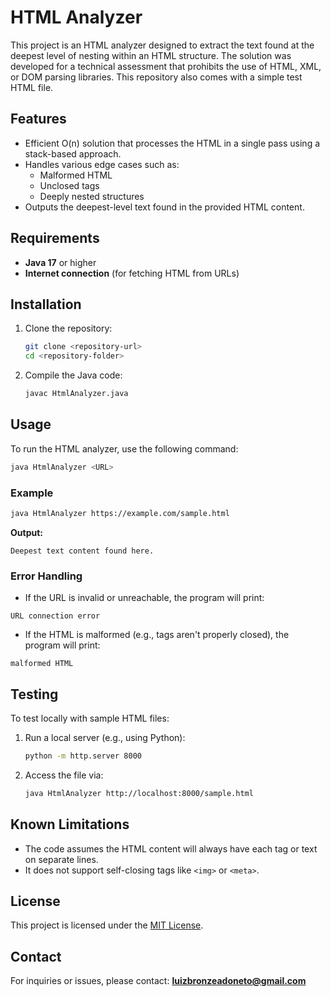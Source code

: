 # HTML Analyzer

This project is an HTML analyzer designed to extract the text found at the deepest level of nesting within an HTML structure. The solution was developed for a technical assessment that prohibits the use of HTML, XML, or DOM parsing libraries. This repository also comes with a simple test HTML file.

## Features

- Efficient O(n) solution that processes the HTML in a single pass using a stack-based approach.
- Handles various edge cases such as:
  - Malformed HTML
  - Unclosed tags
  - Deeply nested structures
- Outputs the deepest-level text found in the provided HTML content.

## Requirements

- **Java 17** or higher
- **Internet connection** (for fetching HTML from URLs)

## Installation

1. Clone the repository:
   ```sh
   git clone <repository-url>
   cd <repository-folder>
   ```
2. Compile the Java code:
   ```sh
   javac HtmlAnalyzer.java
   ```

## Usage

To run the HTML analyzer, use the following command:

```sh
java HtmlAnalyzer <URL>
```

### Example

```sh
java HtmlAnalyzer https://example.com/sample.html
```

**Output:**

```
Deepest text content found here.
```

### Error Handling

- If the URL is invalid or unreachable, the program will print:

```
URL connection error
```

- If the HTML is malformed (e.g., tags aren't properly closed), the program will print:

```
malformed HTML
```

## Testing

To test locally with sample HTML files:

1. Run a local server (e.g., using Python):
   ```sh
   python -m http.server 8000
   ```
2. Access the file via:
   ```sh
   java HtmlAnalyzer http://localhost:8000/sample.html
   ```

## Known Limitations

- The code assumes the HTML content will always have each tag or text on separate lines.
- It does not support self-closing tags like `<img>` or `<meta>`.

## License

This project is licensed under the [MIT License](LICENSE).

## Contact

For inquiries or issues, please contact: [**luizbronzeadoneto@gmail.com**](mailto\:luizbronzeadoneto@gmail.com)
